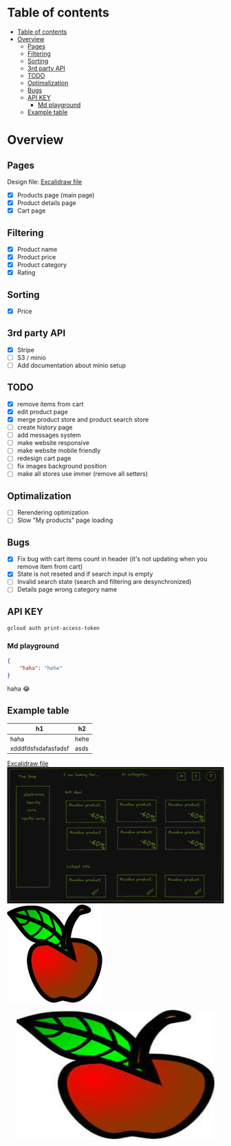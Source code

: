 # Table of contents

- [Table of contents](#table-of-contents)
- [Overview](#overview)
  - [Pages](#pages)
  - [Filtering](#filtering)
  - [Sorting](#sorting)
  - [3rd party API](#3rd-party-api)
  - [TODO](#todo)
  - [Optimalization](#optimalization)
  - [Bugs](#bugs)
  - [API KEY](#api-key)
    - [Md playground](#md-playground)
  - [Example table](#example-table)


# Overview

## Pages

Design file: [Excalidraw file](pages.excalidraw)

- [x] Products page (main page)
- [x] Product details page
- [x] Cart page

## Filtering

- [x] Product name
- [x] Product price
- [x] Product category
- [x] Rating

## Sorting

- [x] Price

## 3rd party API
- [x] Stripe
- [ ] S3 / minio
- [ ] Add documentation about minio setup

## TODO
- [x] remove items from cart
- [x] edit product page
- [x] merge product store and product search store
- [ ] create history page
- [ ] add messages system
- [ ] make website responsive
- [ ] make website mobile friendly
- [ ] redesign cart page
- [ ] fix images background position
- [ ] make all stores use immer (remove all setters)
## Optimalization
- [ ] Rerendering optimization
- [ ] Slow "My products" page loading

## Bugs
- [x] Fix bug with cart items count in header (it's not updating when you remove item from cart)
- [x] State is not reseted and if search input is empty
- [ ] Invalid search state (search and filtering are desynchronized)
- [ ] Details page wrong category name

## API KEY
```bash
gcloud auth print-access-token
```
### Md playground

```json
{
    "haha": "hehe"
}
```

haha :joy:

## Example table
| h1                  | h2   |
| ------------------- | ---- |
| haha                | hehe |
| xdddfdsfsdafasfadsf | asds |


[Excalidraw file](pages.excalidraw)
![Image](stats.excalidraw.png)
![apple image](apple.jpeg)

<p align="center">
  <img width="460" height="300" src="apple.jpeg">
</p>